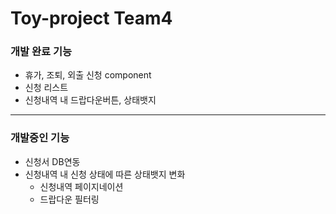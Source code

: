 # Toy-project Team4

### 개발 완료 기능

- 휴가, 조퇴, 외출 신청 component
- 신청 리스트
- 신청내역 내 드랍다운버튼, 상태뱃지

---

### 개발중인 기능

- 신청서 DB연동
- 신청내역 내 신청 상태에 따른 상태뱃지 변화
  - 신청내역 페이지네이션
  - 드랍다운 필터링
